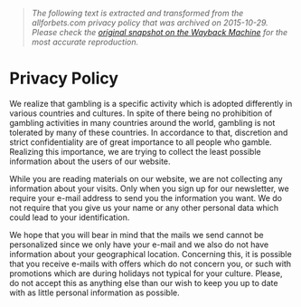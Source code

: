 > *The following text is extracted and transformed from the allforbets.com privacy policy that was archived on 2015-10-29. Please check the [original snapshot on the Wayback Machine](https://web.archive.org/web/20151029115452id_/http%3A//www.allforbets.com/en/page/19/privacy-policy) for the most accurate reproduction.*

# Privacy Policy

We realize that gambling is a specific activity which is adopted differently in various countries and cultures. In spite of there being no prohibition of gambling activities in many countries around the world, gambling is not tolerated by many of these countries. In accordance to that, discretion and strict confidentiality are of great importance to all people who gamble. Realizing this importance, we are trying to collect the least possible information about the users of our website.

While you are reading materials on our website, we are not collecting any information about your visits. Only when you sign up for our newsletter, we require your e-mail address to send you the information you want. We do not require that you give us your name or any other personal data which could lead to your identification.

We hope that you will bear in mind that the mails we send cannot be personalized since we only have your e-mail and we also do not have information about your geographical location. Concerning this, it is possible that you receive e-mails with offers which do not concern you, or such with promotions which are during holidays not typical for your culture. Please, do not accept this as anything else than our wish to keep you up to date with as little personal information as possible.
